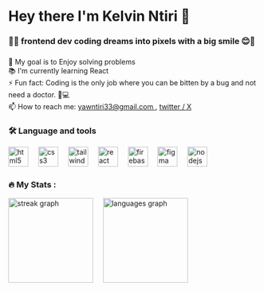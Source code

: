 <h1 align="left">Hey there I'm Kelvin Ntiri 👋</h1>

###

<h3 align="left">👩‍💻  frontend dev coding dreams into pixels with a big smile 😊🚀</h3>

###
<p align="left" > 🎯 My goal is to Enjoy solving problems <br> 📚 I'm currently learning React<br> ⚡ Fun fact: Coding is the only job where you can be bitten by a bug and not need a doctor. 🐞💻<br> 📫 How to reach me: <a href = 'yawntiri33@gmial.com'> yawntiri33@gmail.com </a>,   <a href="https://twitter.com/NtiriYaw">twitter / X</a></p>


<h3 align="left">🛠 Language and tools</h3>
<div align="left">
  <img src="https://cdn.jsdelivr.net/gh/devicons/devicon/icons/html5/html5-original.svg" height="40" alt="html5 logo"  />
  <img width="12" />
  <img src="https://cdn.jsdelivr.net/gh/devicons/devicon/icons/css3/css3-original.svg" height="40" alt="css3 logo"  />
  <img width="12" />
  <img src="https://cdn.simpleicons.org/tailwindcss/06B6D4" height="40" alt="tailwindcss logo"  />
  <img width="12" />
  <img src="https://cdn.simpleicons.org/react/61DAFB" height="40" alt="react logo"  />
  <img width="12" />
  <img src="https://cdn.jsdelivr.net/gh/devicons/devicon/icons/firebase/firebase-plain-wordmark.svg" height="40" alt="firebase logo"  />
  <img width="12" />
  <img src="https://cdn.jsdelivr.net/gh/devicons/devicon/icons/figma/figma-original.svg" height="40" alt="figma logo"  />
  <img width="12" />
  <img src="https://cdn.jsdelivr.net/gh/devicons/devicon/icons/nodejs/nodejs-original.svg" height="40" alt="nodejs logo"  />
</div>

<h3 align="left">🔥   My Stats :</h3>
  <div align="left">
  <img src="https://streak-stats.demolab.com?user=yawntiri&locale=en&mode=daily&theme=dark&hide_border=false&border_radius=5&order=3" height="170" alt="streak graph"  />&nbsp;&nbsp;&nbsp;&nbsp;

  <img src="https://github-readme-stats.vercel.app/api/top-langs?username=yawntiri&locale=en&hide_title=false&layout=compact&card_width=320&langs_count=5&theme=dracula&hide_border=false" height="170" alt="languages graph"  />
  </div>
